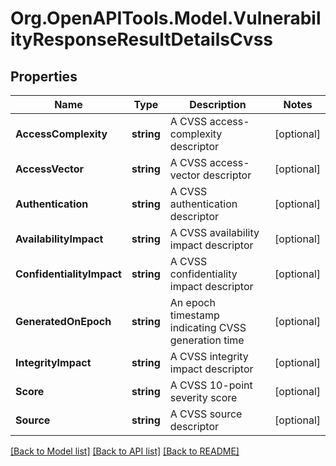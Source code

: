 
# Org.OpenAPITools.Model.VulnerabilityResponseResultDetailsCvss

## Properties

Name | Type | Description | Notes
------------ | ------------- | ------------- | -------------
**AccessComplexity** | **string** | A CVSS access-complexity descriptor | [optional] 
**AccessVector** | **string** | A CVSS access-vector descriptor | [optional] 
**Authentication** | **string** | A CVSS authentication descriptor | [optional] 
**AvailabilityImpact** | **string** | A CVSS availability impact descriptor | [optional] 
**ConfidentialityImpact** | **string** | A CVSS confidentiality impact descriptor | [optional] 
**GeneratedOnEpoch** | **string** | An epoch timestamp indicating CVSS generation time | [optional] 
**IntegrityImpact** | **string** | A CVSS integrity impact descriptor | [optional] 
**Score** | **string** | A CVSS 10-point severity score | [optional] 
**Source** | **string** | A CVSS source descriptor | [optional] 

[[Back to Model list]](../README.md#documentation-for-models)
[[Back to API list]](../README.md#documentation-for-api-endpoints)
[[Back to README]](../README.md)

